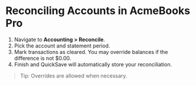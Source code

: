 # Reconciling Accounts in AcmeBooks Pro

1. Navigate to **Accounting > Reconcile**.
2. Pick the account and statement period.
3. Mark transactions as cleared. You may override balances if the difference is not $0.00.
4. Finish and QuickSave will automatically store your reconciliation.

> Tip: Overrides are allowed when necessary.
